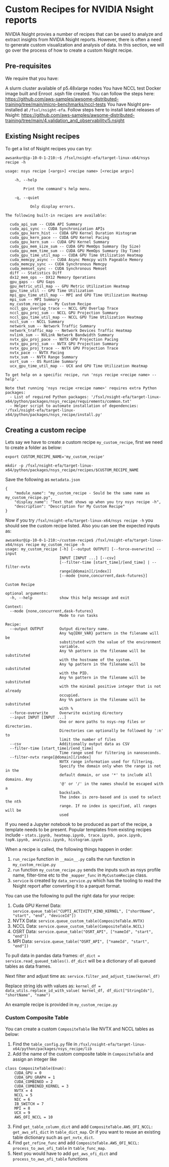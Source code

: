 # Custom Recipes for NVIDIA Nsight reports

NVIDIA Nsight provies a number of recipes that can be used to analyze and extract insights from NVIDIA Nsight reports. However, there is often a need to generate custom visualization and analysis of data. In this section, we will go over the process of how to create a custom Nsight recipe.

## Pre-requisites

We require that you have:

A slurm cluster available of p5.48xlarge nodes
You have NCCL test Docker image built and Enroot .sqsh file created. You can follow the steps here: https://github.com/aws-samples/awsome-distributed-training/tree/main/micro-benchmarks/nccl-tests
You have Nsight pre-installed at `/fsxl/nsight-efa`. Follow steps here to install latest releases of Nsight: https://github.com/aws-samples/awsome-distributed-training/tree/main/4.validation_and_observability/5.nsight

## Existing Nsight recipes

To get a list of Nsight recipes you can try:

```
awsankur@ip-10-0-1-210:~$ /fsxl/nsight-efa/target-linux-x64/nsys recipe -h

usage: nsys recipe [<args>] <recipe name> [<recipe args>]

	-h, --help

	    Print the command's help menu.

	-q, --quiet

           Only display errors.

The following built-in recipes are available:

  cuda_api_sum -- CUDA API Summary
  cuda_api_sync -- CUDA Synchronization APIs
  cuda_gpu_kern_hist -- CUDA GPU Kernel Duration Histogram
  cuda_gpu_kern_pace -- CUDA GPU Kernel Pacing
  cuda_gpu_kern_sum -- CUDA GPU Kernel Summary
  cuda_gpu_mem_size_sum -- CUDA GPU MemOps Summary (by Size)
  cuda_gpu_mem_time_sum -- CUDA GPU MemOps Summary (by Time)
  cuda_gpu_time_util_map -- CUDA GPU Time Utilization Heatmap
  cuda_memcpy_async -- CUDA Async Memcpy with Pageable Memory
  cuda_memcpy_sync -- CUDA Synchronous Memcpy
  cuda_memset_sync -- CUDA Synchronous Memset
  diff -- Statistics Diff
  dx12_mem_ops -- DX12 Memory Operations
  gpu_gaps -- GPU Gaps
  gpu_metric_util_map -- GPU Metric Utilization Heatmap
  gpu_time_util -- GPU Time Utilization
  mpi_gpu_time_util_map -- MPI and GPU Time Utilization Heatmap
  mpi_sum -- MPI Summary
  my_custom_recipe -- My Custom Recipe
  nccl_gpu_overlap_trace -- NCCL GPU Overlap Trace
  nccl_gpu_proj_sum -- NCCL GPU Projection Summary
  nccl_gpu_time_util_map -- NCCL GPU Time Utilization Heatmap
  nccl_sum -- NCCL Summary
  network_sum -- Network Traffic Summary
  network_traffic_map -- Network Devices Traffic Heatmap
  nvlink_sum -- NVLink Network Bandwidth Summary
  nvtx_gpu_proj_pace -- NVTX GPU Projection Pacing
  nvtx_gpu_proj_sum -- NVTX GPU Projection Summary
  nvtx_gpu_proj_trace -- NVTX GPU Projection Trace
  nvtx_pace -- NVTX Pacing
  nvtx_sum -- NVTX Range Summary
  osrt_sum -- OS Runtime Summary
  ucx_gpu_time_util_map -- UCX and GPU Time Utilization Heatmap

To get help on a specific recipe, run 'nsys recipe <recipe name> --help'.

Note that running 'nsys recipe <recipe name>' requires extra Python packages:
  - List of required Python packages: '/fsxl/nsight-efa/target-linux-x64/python/packages/nsys_recipe/requirements/common.txt'
  - Helper script to automate installation of dependencies: '/fsxl/nsight-efa/target-linux-x64/python/packages/nsys_recipe/install.py'

```

## Creating a custom recipe

Lets say we have to create a custom recipe `my_custom_recipe`, first we need to create a folder as below:

```
export CUSTOM_RECIPE_NAME='my_custom_recipe'

mkdir -p /fsxl/nsight-efa/target-linux-x64/python/packages/nsys_recipe/recipes/$CUSTOM_RECIPE_NAME
```

Save the following as `metadata.json`

```
{
    "module_name": "my_custom_recipe - Sould be the same name as my_custom_recipe.py",
    "display_name": "Text that shows up when you try nsys recipe -h",
    "description": "Description for My Custom Recipe"
}
```
Now if you try `/fsxl/nsight-efa/target-linux-x64/nsys recipe -h` you should see the custom recipe listed. Also you can see the expected inputs as:

```
awsankur@ip-10-0-1-210:~/custom-recipe$ /fsxl/nsight-efa/target-linux-x64/nsys recipe my_custom_recipe -h
usage: my_custom_recipe [-h] [--output OUTPUT] [--force-overwrite] --input
                        INPUT [INPUT ...] [--csv]
                        [--filter-time [start_time]/[end_time] | --filter-nvtx
                        range[@domain][/index]]
                        [--mode {none,concurrent,dask-futures}]

Custom Recipe

optional arguments:
  -h, --help            show this help message and exit

Context:
  --mode {none,concurrent,dask-futures}
                        Mode to run tasks

Recipe:
  --output OUTPUT       Output directory name.
                        Any %q{ENV_VAR} pattern in the filename will be
                        substituted with the value of the environment
                        variable.
                        Any %h pattern in the filename will be substituted
                        with the hostname of the system.
                        Any %p pattern in the filename will be substituted
                        with the PID.
                        Any %n pattern in the filename will be substituted
                        with the minimal positive integer that is not already
                        occupied.
                        Any %% pattern in the filename will be substituted
                        with %
  --force-overwrite     Overwrite existing directory
  --input INPUT [INPUT ...]
                        One or more paths to nsys-rep files or directories.
                        Directories can optionally be followed by ':n' to
                        limit the number of files
  --csv                 Additionally output data as CSV
  --filter-time [start_time]/[end_time]
                        Time range used for filtering in nanoseconds.
  --filter-nvtx range[@domain][/index]
                        NVTX range information used for filtering.
                        Specify the domain only when the range is not in the
                        default domain, or use '*' to include all domains. Any
                        '@' or '/' in the names should be escaped with a
                        backslash.
                        The index is zero-based and is used to select the nth
                        range. If no index is specified, all ranges will be
                        used
```

If you need a Jupyter notebook to be produced as part of the recipe, a template needs to be present. Popular templates from existing recipes include - `stats.ipynb, heatmap.ipynb, trace.ipynb, pace.ipynb, topN.ipynb, analysis.ipynb, histogram.ipynb`

When a recipe is called, the following things happen in order:

1. `run_recipe` function in `__main__.py` calls the run function in `my_custom_recipe.py`
2. `run` function `my_custom_recipe.py` sends the inputs such as nsys profile name, filter-time etc to the `_mapper_func` in `MyCustomRecipe` class.
3. `service` is created by `data_service.py` which has the tooling to read the Nsight report after converting it to a parquet format.

You can use the following to pull the right data for your recipe:

1. Cuda GPU Kernel Data: `service.queue_table("CUPTI_ACTIVITY_KIND_KERNEL", ["shortName", "start", "end", "deviceId"])`
2. NVTX Data: `service.queue_custom_table(CompositeTable.NVTX)`
3. NCCL Data: `service.queue_custom_table(CompositeTable.NCCL)`
4. OSRT Data: `service.queue_table("OSRT_API", ["nameId", "start", "end"])`
5. MPI Data: `service.queue_table("OSRT_API", ["nameId", "start", "end"])`

To pull data in pandas data frames: `df_dict = service.read_queued_tables()`. `df_dict` will be a dictionary of all queued tables as data frames.

Next filter and adjust time as: `service.filter_and_adjust_time(kernel_df)`

Replace string ids with values as: `kernel_df = data_utils.replace_id_with_value(
            kernel_df, df_dict["StringIds"], "shortName", "name")`

An example recipe is provided in `my_custom_recipe.py`

### Custom Composite Table

You can create a custom `CompositeTable` like NVTX and NCCL tables as below:

1. Find the `table_config.py` file in `/fsxl/nsight-efa/target-linux-x64/python/packages/nsys_recipe/lib`
2. Add the name of the custom composite table in `CompositeTable` and assign an integer like 

```
class CompositeTable(Enum):
    CUDA_GPU = 0
    CUDA_GPU_GRAPH = 1
    CUDA_COMBINED = 2
    CUDA_COMBINED_KERNEL = 3
    NVTX = 4
    NCCL = 5
    NIC = 6
    IB_SWITCH = 7
    MPI = 8
    UCX = 9
    AWS_OFI_NCCL = 10
```
3. Find `get_table_column_dict` and add `CompositeTable.AWS_OFI_NCCL: get_aws_ofi_dict` in `table_dict_map`. Or if you want to reuse an existing table dictionary such as `get_nvtx_dict`.
4. Find `get_refine_func` and add `CompositeTable.AWS_OFI_NCCL: process_to_aws_ofi_table` in `table_func_map`.
5. Next you would have to add `get_aws_ofi_dict` and `process_to_aws_ofi_table` functions





























